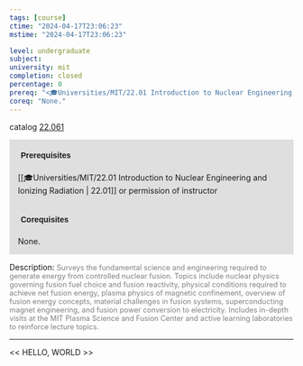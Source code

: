 ```yaml
---
tags: [course]
ctime: "2024-04-17T23:06:23"
mstime: "2024-04-17T23:06:23"

level: undergraduate
subject: 
university: mit
completion: closed
percentage: 0
prereq: "<🎓Universities/MIT/22.01 Introduction to Nuclear Engineering and Ionizing Radiation> or permission of instructor"
coreq: "None."
---
```


catalog [22.061](http://student.mit.edu/catalog/m22a.html#22.061)

<span style="display: block; padding: 15px; background-color: rgb(100, 100, 100, 0.2);"><font id="m_prereq2736_0" style="display: block; font-family: Arial, sans-serif; font-weight: bold; padding: 5px">Prerequisites</font><br><span id="prereq2736_0">[[🎓Universities/MIT/22.01 Introduction to Nuclear Engineering and Ionizing Radiation | 22.01]] or permission of instructor</span></span>
<span style="display: block; padding: 15px; background-color: rgb(100, 100, 100, 0.2);"><font id="m_coreq2736_0" style="display: block; font-family: Arial, sans-serif; font-weight: bold; padding: 5px">Corequisites</font><br><span id="coreq2736_0">None.</span></span>

<font style="">Description:</font>
<font style="color: grey; font-size: 0.8rem;">Surveys the fundamental science and engineering required to generate energy from controlled nuclear fusion. Topics include nuclear physics governing fusion fuel choice and fusion reactivity, physical conditions required to achieve net fusion energy, plasma physics of magnetic confinement, overview of fusion energy concepts, material challenges in fusion systems, superconducting magnet engineering, and fusion power conversion to electricity. Includes in-depth visits at the MIT Plasma Science and Fusion Center and active learning laboratories to reinforce lecture topics.</font>



---

<< HELLO, WORLD >>
